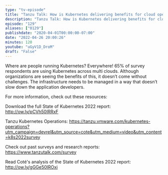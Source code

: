 ```yaml
---
type: "tv-episode"
title: "Tanzu Talk: How is Kubernetes delivering benefits for cloud operation?"
description: "Tanzu Talk: How is Kubernetes delivering benefits for cloud operation?"
episode: "129"
aliases: ["0129"]
publishdate: "2020-04-01T00:00:00-07:00"
date: "2022-04-26 20:00:26"
minutes: 120
youtube: "uGyV1D_DroM"
draft: "False"
---
```


Where are people running Kubernetes? Everywhere! 
65% of survey respondents are using Kubernetes across multi clouds. Although organizations are seeing the benefits of this, it doesn’t come without challenges. The infrastructure needs to be managed in a way that doesn’t slow down the application developers. 

For more information, check out these resources:

Download the full State of Kubernetes 2022 report: http://ow.ly/pCVh50IRRxF

Tanzu Kubernetes Operations: https://tanzu.vmware.com/kubernetes-operations?utm_campaign=devrel&utm_source=cote&utm_medium=video&utm_content=k8s2022survey

Check out past surveys and research reports: https://www.tanzutalk.com/survey

Read Coté's analysis of the State of Kubernetes 2022 report: http://ow.ly/gGGe50IROxi